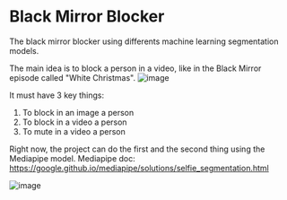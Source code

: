 # Black Mirror Blocker
 The black mirror blocker using differents machine learning segmentation models.

The main idea is to block a person in a video, like in the Black Mirror episode called "White Christmas".
![image](https://user-images.githubusercontent.com/62484139/144939011-8d69576a-acc6-4d9d-9cfd-0df5defa254c.png)

It must have 3 key things:
1. To block in an image a person
2. To block in a video a person
3. To mute in a video a person


Right now, the project can do the first and the second thing using the Mediapipe model.
Mediapipe doc: https://google.github.io/mediapipe/solutions/selfie_segmentation.html

![image](https://user-images.githubusercontent.com/62484139/144939495-0332670e-25ec-424b-8259-3f75f06db8d7.png)
